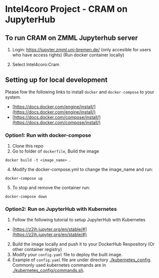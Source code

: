 # Intel4coro Project - CRAM on JupyterHub


## To run CRAM on ZMML Jupyterhub server

1. Login: https://jupyter.zmml.uni-bremen.de/ (only accesible for users who have access rights)
(Run docker container locally) 

2. Select Intel4coro:Cram

## Setting up for local development
Please fow the following links to install `docker` and `docker-compose` to your system.
- [https://docs.docker.com/engine/install/](https://docs.docker.com/engine/install/)
- [https://docs.docker.com/compose/install/](https://docs.docker.com/compose/install/)

###  Option1: Run with docker-compose
1. Clone this repo
3. Go to folder of `dockerfile`, Build the image
```
docker build -t <image_name> .
```
4. Modify the docker-compose.yml to change the image_name and run:
```
docker-compose up
```
5. To stop and remove the container run:
```
docker-compose down
```

###  Option2: Run on JupyterHub with Kubernetes
1. Follow the following tutorial to setup JupyterHub with Kubernetes
- [https://z2jh.jupyter.org/en/stable/#](https://z2jh.jupyter.org/en/stable/#)
2. Build the image locally and push it to your DockerHub Respository (Or other container registry)
3. Modify your `config.yaml` file to deploy the built image.
4. Example of `config.yaml` file are under directory [./kubernetes_config](./kubernetes_config). Commonly used kubernetes commands are in [./kubernetes_config/commands.sh](./kubernetes_config/commands.sh).
